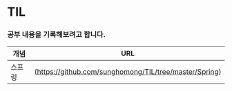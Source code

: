 # TIL

### 공부 내용을 기록해보려고 합니다.

| 개념 | URL |
| -- | -- |
| 스프링 | (https://github.com/sunghomong/TIL/tree/master/Spring) |
